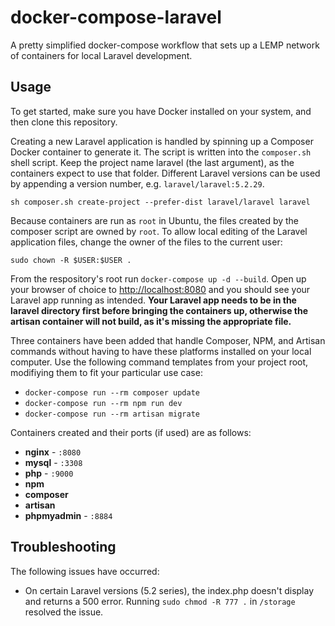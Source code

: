 # docker-compose-laravel
A pretty simplified docker-compose workflow that sets up a LEMP network of containers for local Laravel development.

## Usage

To get started, make sure you have Docker installed on your system, and then clone this repository.

Creating a new Laravel application is handled by spinning up a Composer Docker container to generate it. The script is written into the `composer.sh` shell script.
Keep the project name laravel (the last argument), as the containers expect to use that folder.
Different Laravel versions can be used by appending a version number, e.g. `laravel/laravel:5.2.29`.

```
sh composer.sh create-project --prefer-dist laravel/laravel laravel
```
Because containers are run as `root` in Ubuntu, the files created by  the composer script are owned by `root`. To allow local editing of the Laravel application files, change the owner of the files to the current user:
```
sudo chown -R $USER:$USER .
```

From the respository's root run `docker-compose up -d --build`. Open up your browser of choice to [http://localhost:8080](http://localhost:8080) and you should see your Laravel app running as intended. **Your Laravel app needs to be in the laravel directory first before bringing the containers up, otherwise the artisan container will not build, as it's missing the appropriate file.**

Three containers have been added that handle Composer, NPM, and Artisan commands without having to have these platforms installed on your local computer. Use the following command templates from your project root, modifiying them to fit your particular use case:

- `docker-compose run --rm composer update`
- `docker-compose run --rm npm run dev`
- `docker-compose run --rm artisan migrate`

Containers created and their ports (if used) are as follows:

- **nginx** - `:8080`
- **mysql** - `:3308`
- **php** - `:9000`
- **npm**
- **composer**
- **artisan**
- **phpmyadmin** - `:8884`

## Troubleshooting

The following issues have occurred:

- On certain Laravel versions (5.2 series), the index.php doesn't display and returns a 500 error. Running `sudo chmod -R 777 .` in `/storage` resolved the issue.

